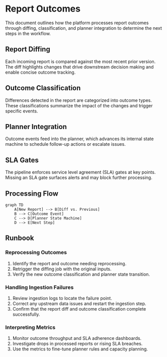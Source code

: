 # Report Outcomes

This document outlines how the platform processes report outcomes through diffing, classification, and planner integration to determine the next steps in the workflow.

## Report Diffing

Each incoming report is compared against the most recent prior version. The diff highlights changes that drive downstream decision making and enable concise outcome tracking.

## Outcome Classification

Differences detected in the report are categorized into outcome types. These classifications summarize the impact of the changes and trigger specific events.

## Planner Integration

Outcome events feed into the planner, which advances its internal state machine to schedule follow-up actions or escalate issues.

## SLA Gates

The pipeline enforces service level agreement (SLA) gates at key points. Missing an SLA gate surfaces alerts and may block further processing.

## Processing Flow

```mermaid
graph TD
    A[New Report] --> B[Diff vs. Previous]
    B --> C[Outcome Event]
    C --> D[Planner State Machine]
    D --> E[Next Step]
```

## Runbook

### Reprocessing Outcomes

1. Identify the report and outcome needing reprocessing.
2. Retrigger the diffing job with the original inputs.
3. Verify the new outcome classification and planner state transition.

### Handling Ingestion Failures

1. Review ingestion logs to locate the failure point.
2. Correct any upstream data issues and restart the ingestion step.
3. Confirm that the report diff and outcome classification complete successfully.

### Interpreting Metrics

1. Monitor outcome throughput and SLA adherence dashboards.
2. Investigate drops in processed reports or rising SLA breaches.
3. Use the metrics to fine-tune planner rules and capacity planning.
